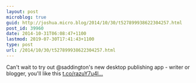 ```yaml
---
layout: post
microblog: true
guid: http://joshua.micro.blog/2014/10/30/t527899938622304257.html
post_id: 39960
date: 2014-10-31T06:08:47+1100
lastmod: 2019-07-30T17:41:43+1100
type: post
url: /2014/10/30/t527899938622304257.html
---
```

Can't wait to try out @saddington's new desktop publishing app - writer or blogger, you'll like this [t.co/razuY7u4l...](http://t.co/razuY7u4lB)
